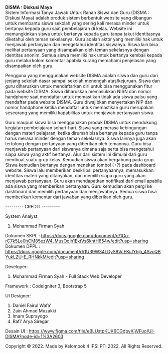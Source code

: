 <b>DISMA : Diskusi Maya</b>
<br>
Sistem Informasi Tanya Jawab Untuk Ranah Siswa dan Guru (DISMA : Diskusi Maya) adalah produk sistem berbentuk website yang dibangun untuk membantu siswa sekolah yang sering kali merasa minder untuk bertanya kepada guru saat pembelajaran di kelas. Website ini memungkinkan siswa untuk bertanya kepada guru tanpa takut identitasnya diketahui oleh teman sekelasnya. Guru adalah aktor yang memiliki hak untuk menjawab pertanyaan dan mengetahui identitas siswanya. Siswa lain bisa melihat pertanyaan yang disampaikan oleh teman sekelasnya dengan identitas anonim. Semua siswa memiliki hak untuk bertanya kembali kepada guru melalui kolom komentar apabila kurang memahami penjelasan yang disampaikan oleh guru.

Pengguna yang menggunakan website DISMA adalah siswa dan guru dari jenjang sekolah dasar sampai sekolah menengah atas/kejuruan. Siswa dan guru diharuskan untuk mendaftarkan diri untuk bisa menggunakan fitur pada website DISMA. Siswa diharuskan memasukkan NISN dan nomor handphone saat mendaftar untuk memastikan tidak ada siswa palsu yang mendaftar pada website DISMA. Guru diwajibkan menyertakan NIP dan nomor handphone ketika mendaftar untuk memastikan guru merupakan seseorang yang memiliki kapabilitas untuk menjawab pertanyaan siswa.

Guru maupun siswa bisa menggunakan produk DISMA untuk mendukung kegiatan pembelajaran sehari-hari. Siswa yang merasa kebingungan dengan materi pelajaran, ketika dirumah bisa bertanya kepada guru tanpa harus merasa minder dengan teman sekelasnya. Siswa lainnya juga akan tertolong dengan pertanyaan yang diberikan oleh temannya. Guru bisa menjawab pertanyaan dari siswanya dimana saja serta bisa mengetahui siapa siswa yang aktif bertanya. Alur dari sistem ini dimulai dari guru membuat suatu grup kelas. Kemudian siswa akan bergabung pada grup. Siswa kemudian bertanya dengan menekan tombol (+?) pada dashboard website. Siswa lalu memberikan deskripsi pertanyaannya, memasukkan identitas materi yang ditanyakan, dan memilih siapa guru yang akan menjawab pertanyaan. Guru akan mendapatkan notifikasi dari email apabila ada siswa yang memberikan pertanyaan. Guru kemudian akan pergi ke dashboard dan memilih pertanyaan dan menjawabnya. Semua siswa bisa memberikan komentar dari jawaban yang diberikan oleh guru.
<br>

--------- CREDIT ---------

System Analyst:
1. Mohammad Firman Syah

Dokumen SKPL : https://docs.google.com/document/d/1Gu-rC7k5Le0hCM85ezW4_MusOqjh1EktVs6khtH654w/edit?usp=sharing
Dokumen DPPL : https://docs.google.com/document/d/1U39W34LDyS8VcEKiJYhjh_4SvcQBYukLZU-E_RHNkkM/edit?usp=sharing

Developer:
1. Mohammad Firman Syah     - Full Stack Web Developer

Framework : CodeIgniter 3, Bootstrap 5

UI Designer:
1. Daniel Fairul Wafa’
2. Zain Ahmad Muzakki
3. Imam Suprayogo
4. Rafi’ Arya Siregar

Desain UI : https://www.figma.com/file/eBLUstpKUK6CGdpvXjWFuo/UI-DISMA?node-id=1%3A2603

Copyright &copy; 2022. Made by Kelompok 4 IPSI PTI 2022. 
All Rights Reserved.